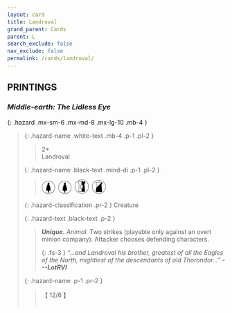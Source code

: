 ```yaml
---
layout: card
title: Landroval
grand_parent: Cards
parent: L
search_exclude: false
nav_exclude: false
permalink: /cards/landroval/
---
```


## PRINTINGS


### _Middle-earth: The Lidless Eye_

{: .hazard .mx-sm-6 .mx-md-8 .mx-lg-10 .mb-4 }
> {: .hazard-name .white-text .mb-4 .p-1 .pl-2 }
> > <div class="hazard-mp">2*</div>
> > <div class="card-name">Landroval</div>
>
> {: .hazard-name .black-text .mind-di .p-1 .pl-2 }
> > ![](/assets/images/wilderness.svg)&ensp;![](/assets/images/wilderness.svg)&ensp;![](/assets/images/border-land.svg)&ensp;![](/assets/images/shadow-land.svg)
>
> {: .hazard-classification .pr-2 }
> Creature
>
> {: .hazard-text .black-text .p-2 }
> > _**Unique.**_ _Animal._ Two strikes (playable only against an overt minion company). Attacker chooses defending characters. 
> > 
> > {: .fs-3 } 
> > _“...and Landroval his brother, greatest of all the Eagles of the North, mightiest of the descendants of old Thorondor...”_ ***---&#65279;LotRVI*** 
>
> {: .hazard-name .p-1 .pr-2 }
> > <div class="card-shield">【 12/6 】</div>
> > <div class="card-corruption">&nbsp;</div>
